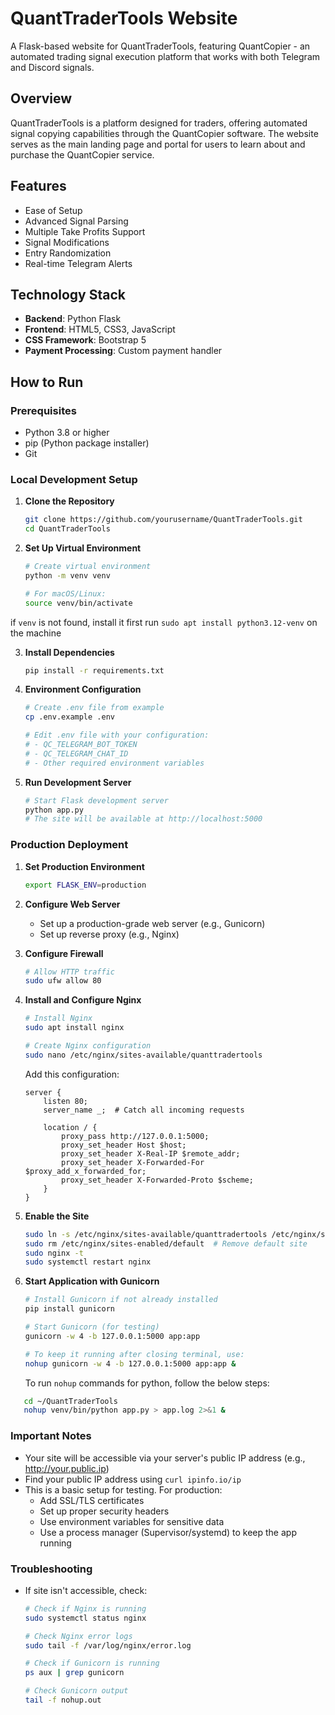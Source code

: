 # QuantTraderTools Website

A Flask-based website for QuantTraderTools, featuring QuantCopier - an automated trading signal execution platform that works with both Telegram and Discord signals.

## Overview

QuantTraderTools is a platform designed for traders, offering automated signal copying capabilities through the QuantCopier software. The website serves as the main landing page and portal for users to learn about and purchase the QuantCopier service.

## Features

- Ease of Setup
- Advanced Signal Parsing
- Multiple Take Profits Support
- Signal Modifications
- Entry Randomization
- Real-time Telegram Alerts

## Technology Stack

- **Backend**: Python Flask
- **Frontend**: HTML5, CSS3, JavaScript
- **CSS Framework**: Bootstrap 5
- **Payment Processing**: Custom payment handler

## How to Run

### Prerequisites
- Python 3.8 or higher
- pip (Python package installer)
- Git

### Local Development Setup

1. **Clone the Repository**
   ```bash
   git clone https://github.com/yourusername/QuantTraderTools.git
   cd QuantTraderTools
   ```

2. **Set Up Virtual Environment**
   ```bash
   # Create virtual environment
   python -m venv venv

   # For macOS/Linux:
   source venv/bin/activate
   ```
if `venv` is not found, install it first run `sudo apt install python3.12-venv` on the machine


3. **Install Dependencies**
   ```bash
   pip install -r requirements.txt
   ```

4. **Environment Configuration**
   ```bash
   # Create .env file from example
   cp .env.example .env

   # Edit .env file with your configuration:
   # - QC_TELEGRAM_BOT_TOKEN
   # - QC_TELEGRAM_CHAT_ID
   # - Other required environment variables
   ```

5. **Run Development Server**
   ```bash
   # Start Flask development server
   python app.py
   # The site will be available at http://localhost:5000
   ```

### Production Deployment

1. **Set Production Environment**
   ```bash
   export FLASK_ENV=production
   ```

2. **Configure Web Server**
   - Set up a production-grade web server (e.g., Gunicorn)
   - Set up reverse proxy (e.g., Nginx)

3. **Configure Firewall**
   ```bash
   # Allow HTTP traffic
   sudo ufw allow 80
   ```

4. **Install and Configure Nginx**
   ```bash
   # Install Nginx
   sudo apt install nginx

   # Create Nginx configuration
   sudo nano /etc/nginx/sites-available/quanttradertools
   ```
   
   Add this configuration:
   ```nginx
   server {
       listen 80;
       server_name _;  # Catch all incoming requests

       location / {
           proxy_pass http://127.0.0.1:5000;
           proxy_set_header Host $host;
           proxy_set_header X-Real-IP $remote_addr;
           proxy_set_header X-Forwarded-For $proxy_add_x_forwarded_for;
           proxy_set_header X-Forwarded-Proto $scheme;
       }
   }
   ```

5. **Enable the Site**
   ```bash
   sudo ln -s /etc/nginx/sites-available/quanttradertools /etc/nginx/sites-enabled/
   sudo rm /etc/nginx/sites-enabled/default  # Remove default site
   sudo nginx -t
   sudo systemctl restart nginx
   ```

6. **Start Application with Gunicorn**
   ```bash
   # Install Gunicorn if not already installed
   pip install gunicorn

   # Start Gunicorn (for testing)
   gunicorn -w 4 -b 127.0.0.1:5000 app:app

   # To keep it running after closing terminal, use:
   nohup gunicorn -w 4 -b 127.0.0.1:5000 app:app &
   ```
   To run `nohup` commands for python, follow the below steps:
```bash
   cd ~/QuantTraderTools
   nohup venv/bin/python app.py > app.log 2>&1 &
```

### Important Notes

- Your site will be accessible via your server's public IP address (e.g., http://your.public.ip)
- Find your public IP address using `curl ipinfo.io/ip`
- This is a basic setup for testing. For production:
  - Add SSL/TLS certificates
  - Set up proper security headers
  - Use environment variables for sensitive data
  - Use a process manager (Supervisor/systemd) to keep the app running

### Troubleshooting

- If site isn't accessible, check:

  ```bash
  # Check if Nginx is running
  sudo systemctl status nginx
  
  # Check Nginx error logs
  sudo tail -f /var/log/nginx/error.log
  
  # Check if Gunicorn is running
  ps aux | grep gunicorn
  
  # Check Gunicorn output
  tail -f nohup.out
  ```
